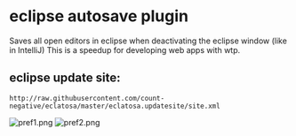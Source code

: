 # eclipse autosave plugin #

Saves all open editors in eclipse when deactivating the eclipse window (like in IntelliJ) This is a speedup for developing web apps with wtp. 

## eclipse update site: ##

```
http://raw.githubusercontent.com/count-negative/eclatosa/master/eclatosa.updatesite/site.xml
```

![pref1.png](http://raw.githubusercontent.com/count-negative/eclatosa/master/eclatosa.updatesite/doc/images/3162685694-pref1.png)
![pref2.png](http://raw.githubusercontent.com/count-negative/eclatosa/master/eclatosa.updatesite/doc/images/3297841172-pref2.png)
